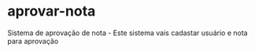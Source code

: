 # aprovar-nota
Sistema de aprovação de nota - Este sistema vais cadastar usuário e nota para aprovação
